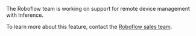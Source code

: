 The Roboflow team is working on support for remote device management with Inference. 

To learn more about this feature, contact the [Roboflow sales team](https://roboflow.com/sales).